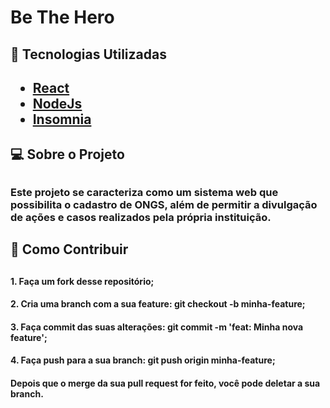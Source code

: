 # Be The Hero

<h2>🔎 Tecnologias Utilizadas<h2>
<ul>
  <a href="https://pt-br.reactjs.org/"><li>React</li></a>
  <a href="https://nodejs.org/en/"><li>NodeJs</li></a>
  <a href="https://insomnia.rest/"><li>Insomnia</li></a>
</ul>

<h2>💻 Sobre o Projeto<h2>
 
<h3>Este projeto se caracteriza como um sistema web que possibilita o cadastro de ONGS, além de permitir
  a divulgação de ações e casos realizados pela própria instituição.
 
 
<h2>🚀 Como Contribuir<h2>
  <h4>1. Faça um fork desse repositório;
  <h4>2. Cria uma branch com a sua feature: git checkout -b minha-feature;
  <h4>3. Faça commit das suas alterações: git commit -m 'feat: Minha nova feature';
  <h4>4. Faça push para a sua branch: git push origin minha-feature;
  <h4>Depois que o merge da sua pull request for feito, você pode deletar a sua branch.
